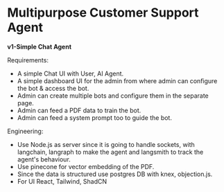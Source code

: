 # **Multipurpose Customer Support Agent**





**v1-Simple Chat Agent**

Requirements:

* A simple Chat UI with User, AI Agent.
* A simple dashboard UI for the admin from where admin can configure the bot \& access the bot.
* Admin can create multiple bots and configure them in the separate page.
* Admin can feed a PDF data to train the bot.
* Admin can feed a system prompt too to guide the bot.



Engineering:

* Use Node.js as server since it is going to handle sockets, with langchain, langraph to make the agent and langsmith to track the agent's behaviour.
* Use pinecone for vector embedding of the PDF.
* Since the data is structured use postgres DB with knex, objection.js.
* For UI React, Tailwind, ShadCN
